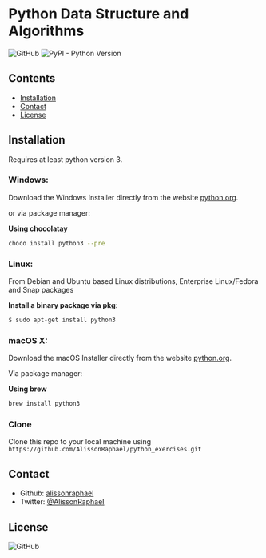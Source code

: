 # Python Data Structure and Algorithms

![GitHub](https://img.shields.io/github/license/AlissonRaphael/algorithm_and_data_structures)
![PyPI - Python Version](https://img.shields.io/pypi/pyversions/mypy)

## Contents
- [Installation](#installation)
- [Contact](#contact)
- [License](#license)

## Installation
Requires at least python version 3.

### Windows:

Download the Windows Installer directly from the website [python.org](https://www.python.org/downloads/windows/).

or via package manager:

__Using chocolatay__
```sh
choco install python3 --pre
```

### Linux:

From Debian and Ubuntu based Linux distributions, Enterprise Linux/Fedora and Snap packages

__Install a binary package via pkg__:
```sh
$ sudo apt-get install python3
```

### macOS X:

Download the macOS Installer directly from the website [python.org](https://www.python.org/downloads/mac-osx/).

Via package manager:

__Using brew__
```sh
brew install python3
```

### Clone

Clone this repo to your local machine using `https://github.com/AlissonRaphael/python_exercises.git`

## Contact
- Github: [alissonraphael](https://gist.github.com/AlissonRaphael)
- Twitter: [@AlissonRaphaeI](@AlissonRaphaeI)

## License

![GitHub](https://img.shields.io/github/license/AlissonRaphael/python_exercises)
